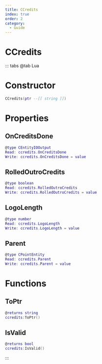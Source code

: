 ```yaml
---
title: CCredits
index: true
order: 2
category:
  - Guide
---
```


# CCredits

::: tabs
@tab Lua
# Constructor
```lua
CCredits(ptr --[[ string ]])
```
# Properties
## OnCreditsDone 
```lua
@type CEntityIOOutput
Read: ccredits.OnCreditsDone
Write: ccredits.OnCreditsDone = value
```
## RolledOutroCredits 
```lua
@type boolean
Read: ccredits.RolledOutroCredits
Write: ccredits.RolledOutroCredits = value
```
## LogoLength 
```lua
@type number
Read: ccredits.LogoLength
Write: ccredits.LogoLength = value
```
## Parent 
```lua
@type CPointEntity
Read: ccredits.Parent
Write: ccredits.Parent = value
```
# Functions
## ToPtr
```lua
@returns string
ccredits:ToPtr()
```
## IsValid
```lua
@returns bool
ccredits:IsValid()
```

:::